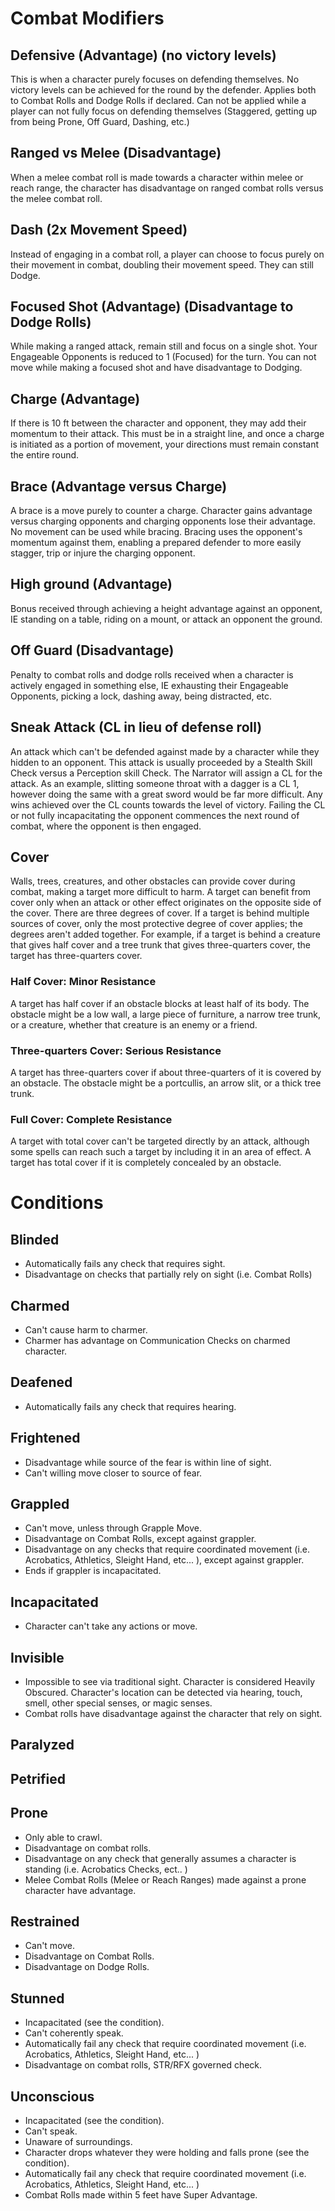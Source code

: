 # Combat Modifiers

## Defensive (Advantage) (no victory levels)

This is when a character purely focuses on defending themselves. No victory levels can be achieved for the round by the defender. Applies both to Combat Rolls and Dodge Rolls if declared. Can not be applied while a player can not fully focus on defending themselves (Staggered, getting up from being Prone, Off Guard, Dashing, etc.)

## Ranged vs Melee (Disadvantage)

When a melee combat roll is made towards a character within melee or reach range, the character has disadvantage on ranged combat rolls versus the melee combat roll.

## Dash (2x Movement Speed)

Instead of engaging in a combat roll, a player can choose to focus purely on their movement in combat, doubling their movement speed. They can still Dodge.

## Focused Shot (Advantage) (Disadvantage to Dodge Rolls)

While making a ranged attack, remain still and focus on a single shot. Your Engageable Opponents is reduced to 1 (Focused) for the turn. You can not move while making a focused shot and have disadvantage to Dodging.

## Charge (Advantage)

If there is 10 ft between the character and opponent, they may add their momentum to their attack. This must be in a straight line, and once a charge is initiated as a portion of movement, your directions must remain constant the entire round.

## Brace (Advantage versus Charge)

A brace is a move purely to counter a charge. Character gains advantage versus charging opponents and charging opponents lose their advantage. No movement can be used while bracing. Bracing uses the opponent's momentum against them, enabling a prepared defender to more easily stagger, trip or injure the charging opponent.

## High ground (Advantage)

Bonus received through achieving a height advantage against an opponent, IE standing on a table, riding on a mount, or attack an opponent the ground.

## Off Guard (Disadvantage)

Penalty to combat rolls and dodge rolls received when a character is actively engaged in something else, IE exhausting their Engageable Opponents, picking a lock, dashing away, being distracted, etc.

## Sneak Attack (CL in lieu of defense roll)

An attack which can't be defended against made by a character while they hidden to an opponent. This attack is usually proceeded by a Stealth Skill Check versus a Perception skill Check. The Narrator will assign a CL for the attack. As an example, slitting someone throat with a dagger is a CL 1, however doing the same with a great sword would be far more difficult. Any wins achieved over the CL counts towards the level of victory. Failing the CL or not fully incapacitating the opponent commences the next round of combat, where the opponent is then engaged.

## Cover

Walls, trees, creatures, and other obstacles can provide cover during combat, making a target more difficult to harm. A target can benefit from cover only when an attack or other effect originates on the opposite side of the cover.
There are three degrees of cover. If a target is behind multiple sources of cover, only the most protective degree of cover applies; the degrees aren't added together. For example, if a target is behind a creature that gives half cover and a tree trunk that gives three-quarters cover, the target has three-quarters cover.

### Half Cover: Minor Resistance

A target has half cover if an obstacle blocks at least half of its body. The obstacle might be a low wall, a large piece of furniture, a narrow tree trunk, or a creature, whether that creature is an enemy or a friend.

### Three-quarters Cover: Serious Resistance

A target has three-quarters cover if about three-quarters of it is covered by an obstacle. The obstacle might be a portcullis, an arrow slit, or a thick tree trunk.

### Full Cover: Complete Resistance

A target with total cover can't be targeted directly by an attack, although some spells can reach such a target by including it in an area of effect. A target has total cover if it is completely concealed by an obstacle.

# Conditions

## Blinded

- Automatically fails any check that requires sight.
- Disadvantage on checks that partially rely on sight (i.e. Combat Rolls)

## Charmed

- Can't cause harm to charmer.
- Charmer has advantage on Communication Checks on charmed character.

## Deafened

- Automatically fails any check that requires hearing.

## Frightened

- Disadvantage while source of the fear is within line of sight.
- Can't willing move closer to source of fear.

## Grappled

- Can't move, unless through Grapple Move.
- Disadvantage on Combat Rolls, except against grappler.
- Disadvantage on any checks that require coordinated movement (i.e. Acrobatics, Athletics, Sleight Hand, etc... ), except against grappler.
- Ends if grappler is incapacitated.

## Incapacitated

- Character can't take any actions or move.

## Invisible

- Impossible to see via traditional sight. Character is considered Heavily Obscured. Character's location can be detected via hearing, touch, smell, other special senses, or magic senses.
- Combat rolls have disadvantage against the character that rely on sight.

## Paralyzed

## Petrified

## Prone

- Only able to crawl.
- Disadvantage on combat rolls.
- Disadvantage on any check that generally assumes a character is standing (i.e. Acrobatics Checks, ect.. )
- Melee Combat Rolls (Melee or Reach Ranges) made against a prone character have advantage.

## Restrained

- Can't move.
- Disadvantage on Combat Rolls.
- Disadvantage on Dodge Rolls.

## Stunned

* Incapacitated (see the condition).
* Can't coherently speak.
* Automatically fail any check that require coordinated movement (i.e. Acrobatics, Athletics, Sleight Hand, etc... )
* Disadvantage on combat rolls, STR/RFX governed check.

## Unconscious

- Incapacitated (see the condition).
- Can't speak.
- Unaware of surroundings.
- Character drops whatever they were holding and falls prone (see the condition).
- Automatically fail any check that require coordinated movement (i.e. Acrobatics, Athletics, Sleight Hand, etc... )
- Combat Rolls made within 5 feet have Super Advantage.
